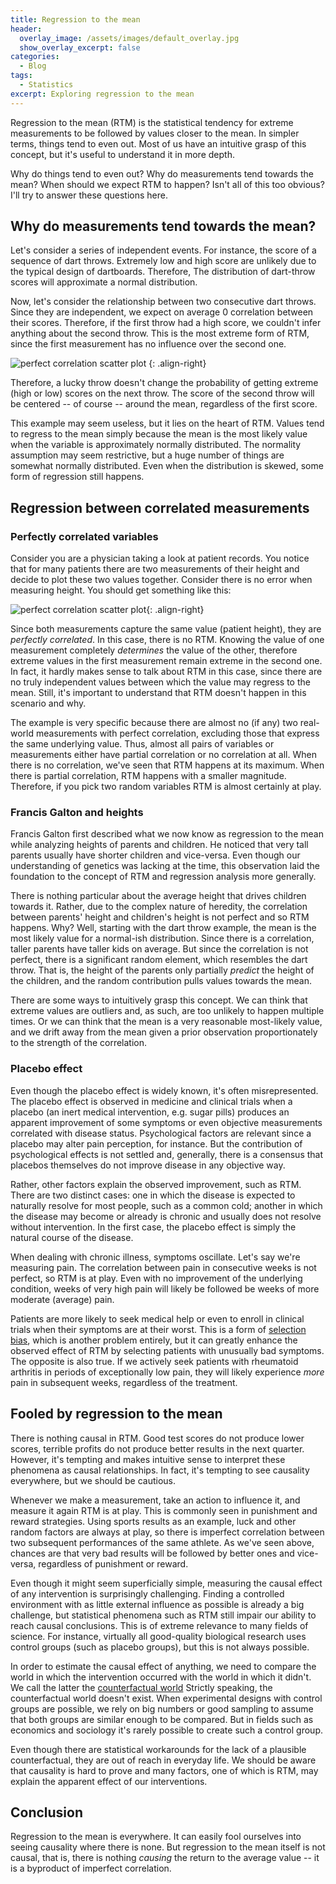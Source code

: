 ```yaml
---
title: Regression to the mean
header:
  overlay_image: /assets/images/default_overlay.jpg
  show_overlay_excerpt: false
categories:
  - Blog
tags:
  - Statistics
excerpt: Exploring regression to the mean
---
```


Regression to the mean (RTM) is the statistical tendency for extreme measurements to be followed by values closer to the mean. In simpler terms, things tend to even out. Most of us have an intuitive grasp of this concept, but it's useful to understand it in more depth.

Why do things tend to even out? Why do measurements tend towards the mean? When should we expect RTM to happen? Isn't all of this too obvious? I'll try to answer these questions here.

## Why do measurements tend towards the mean?

Let's consider a series of independent events. For instance, the score of a sequence of dart throws. Extremely low and high score are unlikely due to the typical design of dartboards. Therefore, The distribution of dart-throw scores will approximate a normal distribution.

Now, let's consider the relationship between two consecutive dart throws. Since they are independent, we expect on average 0 correlation between their scores. Therefore, if the first throw had a high score, we couldn't infer anything about the second throw. This is the most extreme form of RTM, since the first measurement has no influence over the second one.

![perfect correlation scatter plot](/assets/images/regression_mean/no_correlation_scatter_plot.png) {: .align-right}

Therefore, a lucky throw doesn't change the probability of getting extreme (high or low) scores on the next throw. The score of the second throw will be centered -- of course -- around the mean, regardless of the first score.

This example may seem useless, but it lies on the heart of RTM. Values tend to regress to the mean simply because the mean is the most likely value when the variable is approximately normally distributed. The normality assumption may seem restrictive, but a huge number of things are somewhat normally distributed. Even when the distribution is skewed, some form of regression still happens.

## Regression between correlated measurements

### Perfectly correlated variables

Consider you are a physician taking a look at patient records. You notice that for many patients there are two measurements of their height and decide to plot these two values together. Consider there is no error when measuring height. You should get something like this:

![perfect correlation scatter plot](/assets/images/regression_mean/perfect_correlation_scatter_plot.png){: .align-right}

Since both measurements capture the same value (patient height), they are _perfectly correlated_. In this case, there is no RTM. Knowing the value of one measurement completely _determines_ the value of the other, therefore extreme values in the first measurement remain extreme in the second one. In fact, it hardly makes sense to talk about RTM in this case, since there are no truly independent values between which the value may regress to the mean. Still, it's important to understand that RTM doesn't happen in this scenario and why.

The example is very specific because there are almost no (if any) two real-world measurements with perfect correlation, excluding those that express the same underlying value. Thus, almost all pairs of variables or measurements either have partial correlation or no correlation at all. When there is no correlation, we've seen that RTM happens at its maximum. When there is partial correlation, RTM happens with a smaller magnitude. Therefore, if you pick two random variables RTM is almost certainly at play.

### Francis Galton and heights

Francis Galton first described what we now know as regression to the mean while analyzing heights of parents and children. He noticed that very tall parents usually have shorter children and vice-versa. Even though our understanding of genetics was lacking at the time, this observation laid the foundation to the concept of RTM and regression analysis more generally.

There is nothing particular about the average height that drives children towards it. Rather, due to the complex nature of heredity, the correlation between parents' height and children's height is not perfect and so RTM happens. Why? Well, starting with the dart throw example, the mean is the most likely value for a normal-ish distribution. Since there is a correlation, taller parents have taller kids on average. But since the correlation is not perfect, there is a significant random element, which resembles the dart throw. That is, the height of the parents only partially _predict_ the height of the children, and the random contribution pulls values towards the mean.

There are some ways to intuitively grasp this concept. We can think that extreme values are outliers and, as such, are too unlikely to happen multiple times. Or we can think that the mean is a very reasonable most-likely value, and we drift away from the mean given a prior observation proportionately to the strength of the correlation.

### Placebo effect

Even though the placebo effect is widely known, it's often misrepresented. The placebo effect is observed in medicine and clinical trials when a placebo (an inert medical intervention, e.g. sugar pills) produces an apparent improvement of some symptoms or even objective measurements correlated with disease status. Psychological factors are relevant since a placebo may alter pain perception, for instance. But the contribution of psychological effects is not settled and, generally, there is a consensus that placebos themselves do not improve disease in any objective way.

Rather, other factors explain the observed improvement, such as RTM. There are two distinct cases: one in which the disease is expected to naturally resolve for most people, such as a common cold; another in which the disease may become or already is chronic and usually does not resolve without intervention. In the first case, the placebo effect is simply the natural course of the disease.

When dealing with chronic illness, symptoms oscillate. Let's say we're measuring pain. The correlation between pain in consecutive weeks is not perfect, so RTM is at play. Even with no improvement of the underlying condition, weeks of very high pain will likely be followed be weeks of more moderate (average) pain.

Patients are more likely to seek medical help or even to enroll in clinical trials when their symptoms are at their worst. This is a form of [selection bias](https://en.wikipedia.org/wiki/Selection_bias), which is another problem entirely, but it can greatly enhance the observed effect of RTM by selecting patients with unusually bad symptoms. The opposite is also true. If we actively seek patients with rheumatoid arthritis in periods of exceptionally low pain, they will likely experience _more_ pain in subsequent weeks, regardless of the treatment.

## Fooled by regression to the mean

There is nothing causal in RTM. Good test scores do not produce lower scores, terrible profits do not produce better results in the next quarter. However, it's tempting and makes intuitive sense to interpret these phenomena as causal relationships. In fact, it's tempting to see causality everywhere, but we should be cautious.

Whenever we make a measurement, take an action to influence it, and measure it again RTM is at play. This is commonly seen in punishment and reward strategies. Using sports results as an example, luck and other random factors are always at play, so there is imperfect correlation between two subsequent performances of the same athlete. As we've seen above, chances are that very bad results will be followed by better ones and vice-versa, regardless of punishment or reward.

Even though it might seem superficially simple, measuring the causal effect of any intervention is surprisingly challenging. Finding a controlled environment with as little external influence as possible is already a big challenge, but statistical phenomena such as RTM still impair our ability to reach causal conclusions. This is of extreme relevance to many fields of science. For instance, virtually all good-quality biological research uses control groups (such as placebo groups), but this is not always possible.

In order to estimate the causal effect of anything, we need to compare the world in which the intervention occurred with the world in which it didn't. We call the latter the [counterfactual world](https://theincidentaleconomist.com/wordpress/counterfactuals/) Strictly speaking, the counterfactual world doesn't exist. When experimental designs with control groups are possible, we rely on big numbers or good sampling to assume that both groups are similar enough to be compared. But in fields such as economics and sociology it's rarely possible to create such a control group.

Even though there are statistical workarounds for the lack of a plausible counterfactual, they are out of reach in everyday life. We should be aware that causality is hard to prove and many factors, one of which is RTM, may explain the apparent effect of our interventions.

## Conclusion

Regression to the mean is everywhere. It can easily fool ourselves into seeing causality where there is none. But regression to the mean itself is not causal, that is, there is nothing _causing_ the return to the average value -- it is a byproduct of imperfect correlation.

